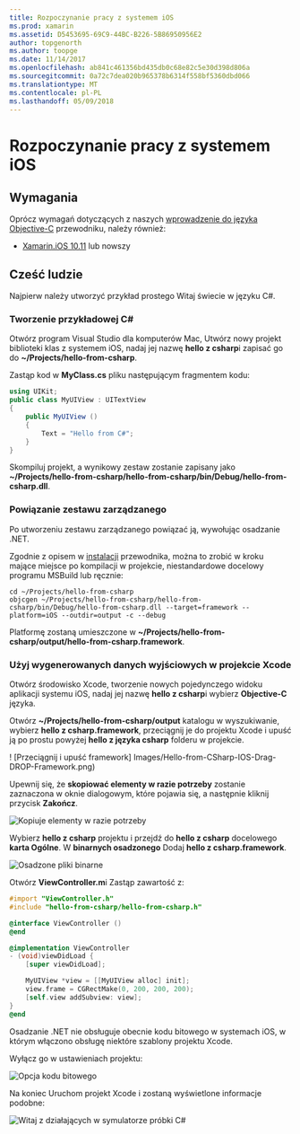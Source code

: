 ```yaml
---
title: Rozpoczynanie pracy z systemem iOS
ms.prod: xamarin
ms.assetid: D5453695-69C9-44BC-B226-5B86950956E2
author: topgenorth
ms.author: toopge
ms.date: 11/14/2017
ms.openlocfilehash: ab841c461356bd435db0c68e82c5e30d398d806a
ms.sourcegitcommit: 0a72c7dea020b965378b6314f558bf5360dbd066
ms.translationtype: MT
ms.contentlocale: pl-PL
ms.lasthandoff: 05/09/2018
---
```

# <a name="getting-started-with-ios"></a>Rozpoczynanie pracy z systemem iOS

## <a name="requirements"></a>Wymagania

Oprócz wymagań dotyczących z naszych [wprowadzenie do języka Objective-C](~/tools/dotnet-embedding/get-started/objective-c/index.md) przewodniku, należy również:

* [Xamarin.iOS 10.11](https://www.visualstudio.com/xamarin/) lub nowszy

## <a name="hello-world"></a>Cześć ludzie

Najpierw należy utworzyć przykład prostego Witaj świecie w języku C#.

### <a name="create-c-sample"></a>Tworzenie przykładowej C#

Otwórz program Visual Studio dla komputerów Mac, Utwórz nowy projekt biblioteki klas z systemem iOS, nadaj jej nazwę **hello z csharp**i zapisać go do **~/Projects/hello-from-csharp**.

Zastąp kod w **MyClass.cs** pliku następującym fragmentem kodu:

```csharp
using UIKit;
public class MyUIView : UITextView
{
    public MyUIView ()
    {
        Text = "Hello from C#";
    }
}
```

Skompiluj projekt, a wynikowy zestaw zostanie zapisany jako **~/Projects/hello-from-csharp/hello-from-csharp/bin/Debug/hello-from-csharp.dll**.

### <a name="bind-the-managed-assembly"></a>Powiązanie zestawu zarządzanego

Po utworzeniu zestawu zarządzanego powiązać ją, wywołując osadzanie .NET.

Zgodnie z opisem w [instalacji](~/tools/dotnet-embedding/get-started/install/install.md) przewodnika, można to zrobić w kroku mające miejsce po kompilacji w projekcie, niestandardowe docelowy programu MSBuild lub ręcznie:

```shell
cd ~/Projects/hello-from-csharp
objcgen ~/Projects/hello-from-csharp/hello-from-csharp/bin/Debug/hello-from-csharp.dll --target=framework --platform=iOS --outdir=output -c --debug
```

Platformę zostaną umieszczone w **~/Projects/hello-from-csharp/output/hello-from-csharp.framework**.

### <a name="use-the-generated-output-in-an-xcode-project"></a>Użyj wygenerowanych danych wyjściowych w projekcie Xcode

Otwórz środowisko Xcode, tworzenie nowych pojedynczego widoku aplikacji systemu iOS, nadaj jej nazwę **hello z csharp**i wybierz **Objective-C** języka.

Otwórz **~/Projects/hello-from-csharp/output** katalogu w wyszukiwanie, wybierz **hello z csharp.framework**, przeciągnij je do projektu Xcode i upuść ją po prostu powyżej **hello z języka csharp**  folderu w projekcie.

! [Przeciągnij i upuść framework] Images/Hello-from-CSharp-IOS-Drag-DROP-Framework.png)

Upewnij się, że **skopiować elementy w razie potrzeby** zostanie zaznaczona w oknie dialogowym, które pojawia się, a następnie kliknij przycisk **Zakończ**.

![Kopiuje elementy w razie potrzeby](ios-images/hello-from-csharp-ios-copy-items-if-needed.png)

Wybierz **hello z csharp** projektu i przejdź do **hello z csharp** docelowego **karta Ogólne**. W **binarnych osadzonego** Dodaj **hello z csharp.framework**.

![Osadzone pliki binarne](ios-images/hello-from-csharp-ios-embedded-binaries.png)

Otwórz **ViewController.m**i Zastąp zawartość z:

```objective-c
#import "ViewController.h"
#include "hello-from-csharp/hello-from-csharp.h"

@interface ViewController ()
@end

@implementation ViewController
- (void)viewDidLoad {
    [super viewDidLoad];

    MyUIView *view = [[MyUIView alloc] init];
    view.frame = CGRectMake(0, 200, 200, 200);
    [self.view addSubview: view];
}
@end
```

Osadzanie .NET nie obsługuje obecnie kodu bitowego w systemach iOS, w którym włączono obsługę niektóre szablony projektu Xcode. 

Wyłącz go w ustawieniach projektu:

![Opcja kodu bitowego](../../images/ios-bitcode-option.png)

Na koniec Uruchom projekt Xcode i zostaną wyświetlone informacje podobne:

![Witaj z działających w symulatorze próbki C#](ios-images/hello-from-csharp-ios.png)
